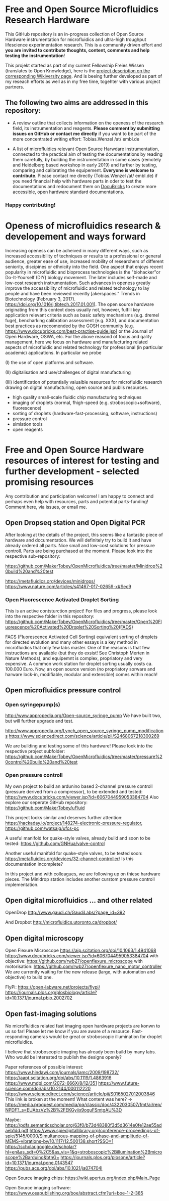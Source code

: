 # Free and Open Source Microfluidics Research Hardware

This GitHub repository is an in-progress collection of Open Source Hardware instrumentation for microfluidics and ultra-high troughput lifescience experimentation research. This is a community driven effort and **you are invited to contribute thoughts, content, comments and help testing the instrumentation**! 

This projekt started as part of my current Fellowship Freies Wissen (translates to Open Knowledge), here is the [project description on the corresponding Wikiversity page](https://de.wikiversity.org/wiki/Wikiversity:Fellow-Programm_Freies_Wissen/Einreichungen/Open_labware_for_better_life_science). And is beeing further developed as part of my reseach efforts as well as in my free time, togehter with various project partners.

## The following two aims are addressed in this repository:

* A review outline that collects information on the openess of the research field, its instrumentation and reagents. **Please comment by submitting issues on GitHub or contact me directly** if you want to be part of the more concentrated writing effort: Tobias.Wenzel /at/ embl.de

* A list of microfluidics relevant Open Source Harwdare instrumentation, connected to the practical aim of testing the documentations by reading them carefully, by building the instrumentation in some cases (remotely and Heidelberg based workshop in early 2019) and further by testing, comparing and calibrating the equipement. **Everyone is welcome to contribute**.  Please contact me directly (Tobias.Wenzel /at/ embl.de) if you need financial help with hardware parts in oder to test the documentations and redocument them on [DocuBricks](docurbricks.com) to create more accessible, open hardware standard documentations.

### Happy contributing!

# Openess of microfluidics research & developement and ways forward

Increasing openess can be acheived in many different ways, such as increased accessibility of techniques or results to a professional or general audience, greater ease of use, increased mobility of researchers of different seniority, discipines or ethnicity into the field.
One aspect that enjoys recent popularity in microfluidic and bioprocess technologies is the "biohacker"or Do-It-Yourself (DIY) biology movement. The later includes self-made and low-cost research instrumentation.
Such advances in openess greatly improve the accessibility of microfluidic and related technology to lay people and have been reviewed recently [akerspaces." Trends in Biotechnology (February 3, 2017). https://doi.org/10.1016/j.tibtech.2017.01.001].
The open source hardware originating from this context does usually not, however, fulfill key application relevant criteria such as basic safety mechanisms (e.g. dremel fuge), bencharking calibration assessment (e.g. XXX), and documentation best practices as reccomended by the GOSH community [e.g. https://www.docubricks.com/best-practise-guide.jsp] or the Journal of Open Hardware, OSWA, etc.
For the above reasond of focus and qality management, here we focus on hardware and manufacturing related aspects of microfluidic and related technology for professional (in particular academic) applications.
In particular we probe 

(I) the use of open platforms and software.

(II) digitalisation and use/challenges of digital manufacturing

(III) identification of potentially valualble resources for microfluidic research drawing on digital manufacturing, open source and publis resources.
* high quality small-scale fluidic chip manufacturing techniques
* imaging of droplets (normal, fhigh-speed (e.g. stroboscopic+software), fluorescence)
* sorting of droplets (hardware-fast-processing, software, instructions)
* pressure control
* simlation tools
* open reagents 


# Free and Open Source Hardware resources of interest for testing and further development - selected promising resources

Any contribution and participation welcome! I am happy to connect and perhaps even help with resources, parts and potential parts-funding! Comment here, via issues, or email me.

## Open Dropseq station and Open Digital PCR

After looking at the details of the project, this seems like a fantastic piece of hardware and documentation. We will definitely try to build it and have already ordered all parts. Nice small and low-cost solutions for pressure controll. Parts are being purchased at the moment. Please look into the respective sub-repository: 

https://github.com/MakerTobey/OpenMicrofluidics/tree/master/Minidrop%20build%20and%20test

https://metafluidics.org/devices/minidrops/
https://www.nature.com/articles/s41467-017-02659-x#Sec9

### Open Fluorescence Activated Droplet Sorting

This is an active contsturction project! For files and progress, please look into the respective folder in this repository: https://github.com/MakerTobey/OpenMicrofluidics/tree/master/Open%20Fluorescence%20Activated%20Droplet%20Sorting%20(FADS)

FACS (Fluorescence Activated Cell Sorting) equivalent sorting of droplets for directed evolution and many other essays is a key method in microfluidics that only few labs master. One of the reasons is that few instructions are available (but they do exsist! See Christoph Merten in Nature Methods), and equipemnt is complex, propriatory and very expensive. A common work station for droplet sorting usually costs ca. 100.000 Euro. Now, an open source version (no propriatory sorware and harware lock-in, modifiable, modular and extensible) comes within reach!

## Open microfluidics pressure control

### Open syringepump(s)

http://www.appropedia.org/Open-source_syringe_pump
We have built two, but will further upgrade and test.

http://www.appropedia.org/Lynch_open_source_syringe_pump_modifications
https://www.sciencedirect.com/science/article/pii/S2468067218300269

We are building and testing some of this hardware! Please look into the respective project subfolder: https://github.com/MakerTobey/OpenMicrofluidics/tree/master/pressure%20control%20build%20and%20test

### Open pressure controll

My own project to build an ardunino based 2-channel pressure controll (pressure derived from a compressor), to be extended and tested: https://www.docubricks.com/viewer.jsp?id=6067044959053384704 Also explore our seperate GitHub repository: https://github.com/MakerTobey/uFluid

This project looks similar and deserves further attention: https://hackaday.io/project/148274-electronic-pressure-regulator, https://github.com/watsaig/ufcs-pc

A useful manifold for quake-style valves, already build and soon to be tested: https://github.com/GNHua/valve-control

Another useful manifold for quake-style valves, to be tested soon: https://metafluidics.org/devices/32-channel-controller/ Is this documentation incomplete?

In this project and with colleagues, we are following up on thiese hardware pieces. The Minidrop station includes another curstom pressure controll implementation.

## Open digital microfluidics ... and other related

OpenDrop
http://www.gaudi.ch/GaudiLabs/?page_id=392

And Dropbot
http://microfluidics.utoronto.ca/dropbot/

## Open digital microscopy

Open Flexure Microscope
https://aip.scitation.org/doi/10.1063/1.4941068
https://www.docubricks.com/viewer.jsp?id=6067044959053384704
with objective:
https://github.com/rwb27/openflexure_microscope
with motorisation:
https://github.com/rwb27/openflexure_nano_motor_controller
We are currently waiting for the new release (large, with automation and objective) to build one.

FlyPi:
https://open-labware.net/projects/flypi/
https://journals.plos.org/plosbiology/article?id=10.1371/journal.pbio.2002702


## Open fast-imaging solutions

No microfluidics related fast imaging open hardware projects are konwn to us so far! Please let me know if you are aware of a resource. Fast-responding cameras would be great or stroboscopic illumination for droplet microfluidics.

I believe that stroboscopic imaging has already been build by many labs. Who would be interested to publish the designs openly?

Paper references of possible interest:
https://www.hindawi.com/journals/jamc/2009/198732/
https://aapt.scitation.org/doi/abs/10.1119/1.4863916
https://www.mdpi.com/2072-666X/8/12/351
https://www.future-science.com/doi/abs/10.2144/000112220
https://www.sciencedirect.com/science/article/pii/S0165027012003846
This link is broken at the moment! What content was here?  -> https://media.proquest.com/media/pq/classic/doc/4322030507/fmt/ai/rep/NPDF?_s=EUAbzVz%2B%2FEKGyiix9oguFSmtgAU%3D

Maybe:
https://pdfs.semanticscholar.org/63f0/b73d48380f3d5d3614e0fe12ae55adaeb1dd.pdf
https://www.spiedigitallibrary.org/conference-proceedings-of-spie/5145/0000/Simultaneous-mapping-of-phase-and-amplitude-of-MEMS-vibrations-by/10.1117/12.500138.short?SSO=1
https://scholar.google.de/scholar?hl=en&as_sdt=0%2C5&as_vis=1&q=stroboscopic%2Billumination%2Bmicroscope%2Barduino&btnG=
https://journals.plos.org/plosone/article?id=10.1371/journal.pone.0143547
https://pubs.acs.org/doi/abs/10.1021/ja074704l

Open Source imaging chips:
https://wiki.apertus.org/index.php/Main_Page

Open Source imaging software:
https://www.osapublishing.org/boe/abstract.cfm?uri=boe-1-2-385
